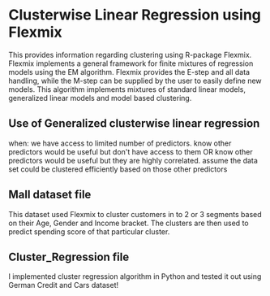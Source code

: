 # Clusterwise Linear Regression using Flexmix

This  provides information regarding clustering using R-package Flexmix. Flexmix implements a general framework for finite mixtures of regression models using the EM algorithm. Flexmix provides  the E-step and all data handling, while the M-step can be supplied by the user to easily define new models. This algorithm implements mixtures of standard linear models, generalized linear models and model based clustering. 

## Use of Generalized clusterwise linear regression
when: we have access to limited number of predictors.      know other predictors would be useful but don't have access to them OR know other predictors would be useful but they are highly correlated.     assume the data set could be clustered efficiently based on those other predictors

## Mall dataset file
  This dataset used Flexmix to cluster customers in to 2 or 3 segments based on their Age, Gender and Income bracket. The clusters are then used to predict spending score of that particular cluster.
  
  
## Cluster_Regression file
I implemented cluster regression algorithm in Python and tested it out using German Credit and Cars dataset!

  

